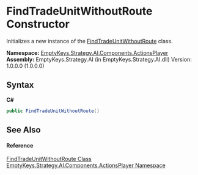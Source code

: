 # FindTradeUnitWithoutRoute Constructor 
 

Initializes a new instance of the <a href="T_EmptyKeys_Strategy_AI_Components_ActionsPlayer_FindTradeUnitWithoutRoute">FindTradeUnitWithoutRoute</a> class.

**Namespace:**&nbsp;<a href="N_EmptyKeys_Strategy_AI_Components_ActionsPlayer">EmptyKeys.Strategy.AI.Components.ActionsPlayer</a><br />**Assembly:**&nbsp;EmptyKeys.Strategy.AI (in EmptyKeys.Strategy.AI.dll) Version: 1.0.0.0 (1.0.0.0)

## Syntax

**C#**<br />
``` C#
public FindTradeUnitWithoutRoute()
```


## See Also


#### Reference
<a href="T_EmptyKeys_Strategy_AI_Components_ActionsPlayer_FindTradeUnitWithoutRoute">FindTradeUnitWithoutRoute Class</a><br /><a href="N_EmptyKeys_Strategy_AI_Components_ActionsPlayer">EmptyKeys.Strategy.AI.Components.ActionsPlayer Namespace</a><br />